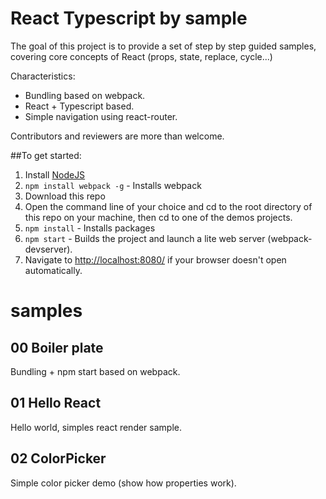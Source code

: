 # React Typescript by sample

The goal of this project is to provide a set of step by step guided samples, covering
core concepts of React (props, state, replace, cycle...)

Characteristics:

+ Bundling based on webpack.
+ React + Typescript based.
+ Simple navigation using react-router.

Contributors and reviewers are more than welcome.

##To get started:  
1. Install [NodeJS](http://www.nodejs.org)  
2. `npm install webpack -g` - Installs webpack
4. Download this repo
5. Open the command line of your choice and cd to the root directory of this repo on your machine,
then cd to one of the demos projects.
6. `npm install` - Installs packages
7. `npm start` - Builds the project and launch a lite web server (webpack-devserver).
8. Navigate to [http://localhost:8080/](http://localhost:8080/) if your browser doesn't open automatically.

# samples

## 00 Boiler plate

Bundling + npm start based on webpack.

## 01 Hello React

Hello world, simples react render sample.

## 02 ColorPicker

Simple color picker demo (show how properties work).
